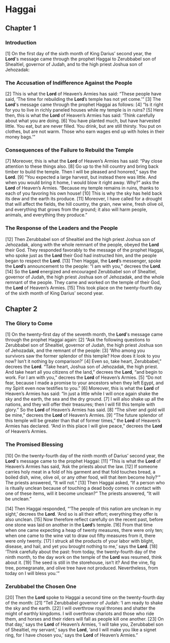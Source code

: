 # Haggai

## Chapter 1

### Introduction

[1] On the first day of the sixth month of King Darius’ second year, the **Lord**'s message came through the prophet Haggai to Zerubbabel son of Shealtiel, governor of Judah, and to the high priest Joshua son of Jehozadak:

### The Accusation of Indifference Against the People

[2] This is what the **Lord** of Heaven’s Armies has said: “These people have said, ‘The time for rebuilding the **Lord**’s temple has not yet come.’”
[3] The **Lord**'s message came through the prophet Haggai as follows:
[4] “Is it right for you to live in richly paneled houses while my temple is in ruins?
[5] Here then, this is what the **Lord** of Heaven’s Armies has said: ‘Think carefully about what you are doing.
[6] You have planted much, but have harvested little. You eat, but are never filled. You drink, but are still thirsty. You put on clothes, but are not warm. Those who earn wages end up with holes in their money bags.’”

### Consequences of the Failure to Rebuild the Temple

[7] Moreover, this is what the **Lord** of Heaven’s Armies has said: “Pay close attention to these things also.
[8] Go up to the hill country and bring back timber to build the temple. Then I will be pleased and honored,” says the **Lord**.
[9] “You expected a large harvest, but instead there was little. And when you would bring it home, I would blow it right away. Why?” asks the **Lord** of Heaven’s Armies. “Because my temple remains in ruins, thanks to each of you favoring his own house!
[10] This is why the sky has held back its dew and the earth its produce.
[11] Moreover, I have called for a drought that will affect the fields, the hill country, the grain, new wine, fresh olive oil, and everything that grows from the ground; it also will harm people, animals, and everything they produce.”

### The Response of the Leaders and the People

[12] Then Zerubbabel son of Shealtiel and the high priest Joshua son of Jehozadak, along with the whole remnant of the people, obeyed the **Lord** their God. They responded favorably to the message of the prophet Haggai, who spoke just as the **Lord** their God had instructed him, and the people began to respect the **Lord**.
[13] Then Haggai, the **Lord**’s messenger, spoke the **Lord**’s announcement to the people: “I am with you,” decrees the **Lord**.
[14] So the **Lord** energized and encouraged Zerubbabel son of Shealtiel, governor of Judah, the high priest Joshua son of Jehozadak, and the whole remnant of the people. They came and worked on the temple of their God, the **Lord** of Heaven’s Armies.
[15] This took place on the twenty-fourth day of the sixth month of King Darius’ second year.

## Chapter 2

### The Glory to Come

[1] On the twenty-first day of the seventh month, the **Lord**'s message came through the prophet Haggai again:
[2] “Ask the following questions to Zerubbabel son of Shealtiel, governor of Judah, the high priest Joshua son of Jehozadak, and the remnant of the people:
[3] ‘Who among you survivors saw the former splendor of this temple? How does it look to you now? Isn’t it nothing by comparison?’
[4] Even so, take heart, Zerubbabel,” decrees the **Lord**. “Take heart, Joshua son of Jehozadak, the high priest. And take heart all you citizens of the land,” decrees the **Lord**, “and begin to work. For I am with you,” decrees the **Lord** of Heaven’s Armies.
[5] “Do not fear, because I made a promise to your ancestors when they left Egypt, and my Spirit even now testifies to you.”
[6] Moreover, this is what the **Lord** of Heaven’s Armies has said: “In just a little while I will once again shake the sky and the earth, the sea and the dry ground.
[7] I will also shake up all the nations, and they will offer their treasures; then I will fill this temple with glory.” So the **Lord** of Heaven’s Armies has said.
[8] “The silver and gold will be mine,” decrees the **Lord** of Heaven’s Armies.
[9] “The future splendor of this temple will be greater than that of former times,” the **Lord** of Heaven’s Armies has declared. “And in this place I will give peace,” decrees the **Lord** of Heaven’s Armies.

### The Promised Blessing

[10] On the twenty-fourth day of the ninth month of Darius’ second year, the **Lord**'s message came to the prophet Haggai:
[11] “This is what the **Lord** of Heaven’s Armies has said, ‘Ask the priests about the law.
[12] If someone carries holy meat in a fold of his garment and that fold touches bread, a boiled dish, wine, olive oil, or any other food, will that item become holy?’” The priests answered, “It will not.”
[13] Then Haggai asked, “If a person who is ritually unclean because of touching a dead body comes in contact with one of these items, will it become unclean?” The priests answered, “It will be unclean.”

[14] Then Haggai responded, “‘The people of this nation are unclean in my sight,’ decrees the **Lord**. ‘And so is all their effort; everything they offer is also unclean.
[15] Now therefore reflect carefully on the recent past, before one stone was laid on another in the **Lord**’s temple.
[16] From that time when one came expecting a heap of twenty measures, there were only ten; when one came to the wine vat to draw out fifty measures from it, there were only twenty.
[17] I struck all the products of your labor with blight, disease, and hail, and yet you brought nothing to me,’ says the **Lord**.
[18] ‘Think carefully about the past: from today, the twenty-fourth day of the ninth month, to the day work on the temple of the **Lord** was resumed, think about it.
[19] The seed is still in the storehouse, isn’t it? And the vine, fig tree, pomegranate, and olive tree have not produced. Nevertheless, from today on I will bless you.’”

### Zerubbabel the Chosen One

[20] Then the **Lord** spoke to Haggai a second time on the twenty-fourth day of the month:
[21] “Tell Zerubbabel governor of Judah: ‘I am ready to shake the sky and the earth.
[22] I will overthrow royal thrones and shatter the might of earthly kingdoms. I will overthrow chariots and those who ride them, and horses and their riders will fall as people kill one another.
[23] On that day,’ says the **Lord** of Heaven’s Armies, ‘I will take you, Zerubbabel son of Shealtiel, my servant,’ says the **Lord**, ‘and I will make you like a signet ring, for I have chosen you,’ says the **Lord** of Heaven’s Armies.”

